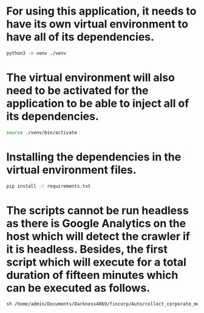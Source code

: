 # For using this application, it needs to have its own virtual environment to have all of its dependencies.

```bash
python3 -m venv ./venv
```

# The virtual environment will also need to be activated for the application to be able to inject all of its dependencies.

```bash
source ./venv/bin/activate
```

# Installing the dependencies in the virtual environment files.

```bash
pip install -r requirements.txt
```

# The scripts cannot be run headless as there is Google Analytics on the host which will detect the crawler if it is headless.  Besides, the first script which will execute for a total duration of fifteen minutes which can be executed as follows.

```bash
sh /home/admin/Documents/Darkness4869/fincorp/Auto/collect_corporate_metadata.py
```
